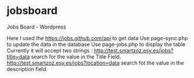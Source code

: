 # jobsboard
Jobs Board - Wordpress 

Here I used the https://jobs.github.com/api to get data
Use page-sync.php to update the data in the database
Use page-jobs.php to display the table
Currently it will accept two strings :
http://test.smartzoz.esy.es/jobs?title=data search for the value in the Title Field.
http://test.smartzoz.esy.es/jobs?location=data search fot the value in the description field.

